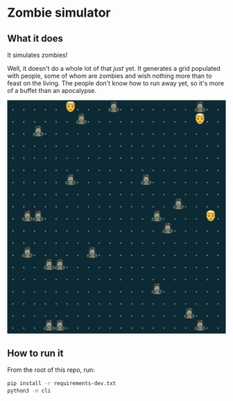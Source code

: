 # Zombie simulator

## What it does

It simulates zombies!

Well, it doesn't do a whole lot of that *just* yet. It generates a grid
populated with people, some of whom are zombies and wish nothing more than to
feast on the living. The people don't know how to run away yet, so it's more of
a buffet than an apocalypse.

![The zombie apocalypse, as seen with emoji](doc/oh-no-zombies.png)

## How to run it

From the root of this repo, run:

```bash
pip install -r requirements-dev.txt
python3 -m cli
```

